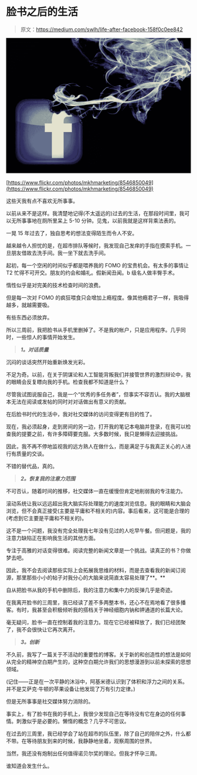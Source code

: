 # 脸书之后的生活

> 原文：<https://medium.com/swlh/life-after-facebook-158f0c0ee842>

![](img/cac3003bb444773de40170b992d53887.png)

[https://www.flickr.com/photos/mkhmarketing/8546850049](https://www.flickr.com/photos/mkhmarketing/8546850049)

这些天我有点不喜欢无所事事。

以前从来不是这样。我清楚地记得(不太遥远的)过去的生活，在那段时间里，我可以无所事事地在厕所里呆上 5-10 分钟。见鬼，以前我就是这样背乘法表的。

一晃 15 年过去了，独自思考的想法变得陌生而令人不安。

越来越令人担忧的是，在超市排队等候时，我发现自己发痒的手指在摸索手机。一旦朋友借故去洗手间。我一坐下就去洗手间。

起初，每一个空闲的时间似乎都是喂养我的 FOMO 的宝贵机会。有太多的事情让 T2 忙得不可开交。朋友的约会和婚礼。假新闻丑闻。b 级名人做丰臀手术。

惰性似乎是对完美的技术检查时间的浪费。

但是每一次对 FOMO 的疯狂喂食只会增加上瘾程度。像其他瘾君子一样，我吸得越多，就越需要吸。

有些东西必须放弃。

所以三周前，我把脸书从手机里删掉了。不是我的帐户，只是应用程序。几乎同时，一些惊人的事情开始发生。

> ***1。对话质量***

沉闷的谈话突然开始重新焕发光彩。

不足为奇。以前，在关于阴谋论和人工智能背叛我们并接管世界的激烈辩论中，我的眼睛会反复瞟向我的手机。检查我都不知道是什么？

尽管我试图说服自己，我是一个“优秀的多任务者”，但事实不容否认。我的大脑根本无法在阅读或发帖的同时对对话做出有意义的贡献。

在后脸书时代的生活中，我对社交媒体的访问变得更有目的性了。

现在，我必须起身，走到房间的另一边，打开我的笔记本电脑并登录，在我可以检查我的提要之前，有许多障碍要克服。大多数时候，我只是懒得去迎接挑战。

因此，我不再不停地监视我的远方熟人在做什么，而是满足于与我真正关心的人进行有质量的交谈。

不错的替代品，真的。

> ***2。恢复我的注意力范围***

不可否认，随着时间的推移，社交媒体一直在缓慢但肯定地削弱我的专注能力。

滚动系统让我以远远超出我大脑实际处理能力的速度浏览信息。我的眼睛和大脑会浏览，但不会真正接受(主要是平庸和不相关的)内容。事后看来，这可能是合理的(考虑到它主要是平庸和不相关的)。

这不是一个问题，我没有完全处理我七年没有见过的人吃早午餐。但问题是，我的注意力缺陷正在影响我生活的其他方面。

专注于高雅的对话变得很难。阅读完整的新闻文章是一个挑战。读真正的书？你做梦去吧。

因此，我不会去阅读那些实际上会拓展我思维的材料，而是去查看我的新闻订阅源，那里那些小小的帖子对我分心的大脑来说简直太容易处理了**。**

自从把脸书从我的手机中删除后，我的注意力和集中力的反弹几乎是奇迹。

在我离开脸书的三周里，我已经读了差不多两整本书，还心不在焉地看了很多播客。有时，我甚至会积极倾听我的搭档关于神经细胞内钠和钾通道的长篇大论。

毫无疑问，脸书一直在控制着我的注意力。现在它已经被释放了，我们已经团聚了，我不会很快让它再次离开。

> ***3。创新***

不久前，我写了一篇关于不活动的重要性的博客。关于新的和创造性的想法是如何从完全的精神空白期产生的，这种空白期允许我们的思想漫游到以前未探索的思想领域。

(记住——正是在一次平静的沐浴中，阿基米德认识到了体积和浮力之间的关系。并不是艾萨克·牛顿的苹果设备让他发现了万有引力定律。)

但是无所事事是社交媒体努力消除的。

事实上，有了脸书在我的手机上，我很少发现自己在等待没有它在身边的任何事情。刺激似乎是必要的。懒惰的概念？几乎不可思议。

在过去的三周里，我已经学会了站在超市的队伍里，除了自己的陪伴之外，什么都不带。在等待朋友到来的时候，我静静地坐着，观察周围的世界。

当然，我还没有炮制出任何值得诺贝尔奖的理论。但我才怀孕三周。

谁知道会发生什么。